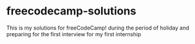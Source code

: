 # freecodecamp-solutions
This is my solutions for freeCodeCamp! during the period of holiday and preparing for the first interview for my first internship
